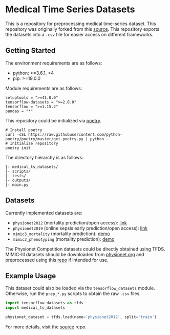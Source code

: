 # Medical Time Series Datasets

This is a repository for preprocessing medical time-series dataset. This repository was originally forked from this [source](https://github.com/ExpectationMax/medical_ts_datasets). This repository exports the datasets into a `.csv` file for easier access on different frameworks.

## Getting Started

The environment requirements are as follows:
- python: >=3.6.1, <4
- pip: >=19.0.0

Module requirements are as follows:
```
setuptools = ">=41.0.0"
tensorflow-datasets = ">=2.0.0"
tensorflow = ">=1.15.2"
pandas = "*"
```

This repository could be initialized via [poetry](https://python-poetry.org/).
```
# Install poetry
curl -sSL https://raw.githubusercontent.com/python-poetry/poetry/master/get-poetry.py | python -
# Initialize repository
poetry init
```

The directory hierarchy is as follows:
```
|- medical_ts_datasets/
|- scripts/
|- tests/
|- outputs/
|- main.py
```

## Datasets
Currently implemented datasets are:
- ``physionet2012`` (mortality prediction/open access): [link](https://www.physionet.org/content/challenge-2012/1.0.0/)
- ``physionet2019`` (online sepsis early prediction/open access): [link](https://www.physionet.org/content/challenge-2019/1.0.0/)
- ``mimic3_mortality`` (mortality prediction): [demo](https://www.physionet.org/content/mimiciii-demo/1.4/)
- ``mimic3_phenotyping`` (mortality prediction): [demo](https://www.physionet.org/content/mimiciii-demo/1.4/)

The Physionet Competition datasets could be directly obtained using TFDS. MIMIC-III datasets should be downloaded from [physionet.org](https://www.physionet.org/content/mimiciii/1.4/) and preprocessed using this [repo](https://github.com/d9n13lt4n/mimic3-benchmarks) if intended for use.

## Example Usage
This dataset could also be loaded via the `tensorflow_datasets` module. Otherwise, run the `prep_*.py` scripts to obtain the raw `.csv` files.

```python
import tensorflow_datasets as tfds
import medical_ts_datasets

physionet_dataset = tfds.load(name='physionet2012', split='train')
```

For more details, visit the [source](https://github.com/ExpectationMax/medical_ts_datasets) repo.
